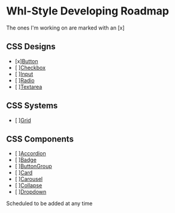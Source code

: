 # Whl-Style Developing Roadmap

The ones I'm working on are marked with an [x]

## CSS Designs
- [x]<a href="#button">Button</a>
- [ ]<a href="#Checkbox">Checkbox</a>
- [ ]<a href="#Input">Input</a>
- [ ]<a href="#Radio">Radio</a>
- [ ]<a href="#Textarea">Textarea</a>

## CSS Systems
- [ ]<a href="#Grid">Grid</a>

## CSS Components
- [ ]<a href="#Accordion">Accordion</a>
- [ ]<a href="#Badge">Badge</a>
- [ ]<a href="#ButtonGroup">ButtonGroup</a>
- [ ]<a href="#Card">Card</a>
- [ ]<a href="#Carousel">Carousel</a>
- [ ]<a href="#Collapse">Collapse</a>
- [ ]<a href="#Dropdown">Dropdown</a>  
  
Scheduled to be added at any time